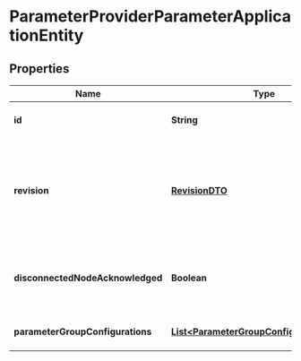 
# ParameterProviderParameterApplicationEntity

## Properties
Name | Type | Description | Notes
------------ | ------------- | ------------- | -------------
**id** | **String** | The id of the parameter provider. |  [optional]
**revision** | [**RevisionDTO**](RevisionDTO.md) | The revision for this request/response. The revision is required for any mutable flow requests and is included in all responses. |  [optional]
**disconnectedNodeAcknowledged** | **Boolean** | Acknowledges that this node is disconnected to allow for mutable requests to proceed. |  [optional]
**parameterGroupConfigurations** | [**List&lt;ParameterGroupConfigurationEntity&gt;**](ParameterGroupConfigurationEntity.md) | Configuration for the fetched Parameter Groups |  [optional]



